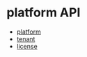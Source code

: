 # platform API

* [platform](api_resources/platform_platform_6.0_0_0_1_0.md)
* [tenant](api_resources/platform_tenant_64-65-70_0_1_0.md)
* [license](api_resources/platform_license_7.2_0_0.md)
